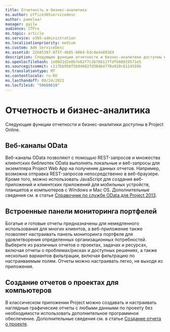 ```yaml
---
title: Отчетность и бизнес-аналитика
ms.author: office365servicedesc
author: pamelaar
manager: gailw
audience: ITPro
ms.topic: article
ms.service: o365-administration
ms.localizationpriority: medium
ms.custom: Adm_ServiceDesc
ms.assetid: 22e85387-8f5f-4b85-b064-b3c4eda8916d
description: Следующие функции отчетности и бизнес-аналитики доступны в Project Online.
ms.openlocfilehash: 1e08d1d2e8b7e82f7c3b78b127fdfb60019571e5
ms.sourcegitcommit: c117bb958f5b94682fd384b4770a920c6114559b
ms.translationtype: MT
ms.contentlocale: ru-RU
ms.lasthandoff: 09/24/2021
ms.locfileid: "59669618"
---
```

# <a name="reporting-and-business-intelligence"></a>Отчетность и бизнес-аналитика

Следующие функции отчетности и бизнес-аналитики доступны в Project Online.
  
## <a name="odata-feeds"></a>Веб-каналы OData

Веб-каналы OData позволяют с помощью REST-запросов и множества клиентских библиотек OData выполнять локальные и веб-запросы для экземпляра Project Web App на получение данных отчетов. Например, возможна отправка REST-запросов непосредственно в веб-браузере. Кроме того, можно использовать JavaScript для создания веб-приложений и клиентских приложений для мобильных устройств, планшетов и компьютеров с Windows и Mac OS. Дополнительные сведения см. в статье [Справочник по службе OData для Project 2013](/previous-versions/office/project-odata/jj163015(v=office.15)).
  
## <a name="out-of-the-box-portfolio-dashboards"></a>Встроенные панели мониторинга портфелей

Богатые и готовые отчеты предназначены для немедленного использования для многих клиентов, а веб-приложение также позволяет настраивать панель мониторинга портфеля для удовлетворения определенных организационных потребностей. Выберите из различных отчетов о проектах, задачах и ресурсах, включая отчеты о проблемах/рисках и доступных решениях, а также несколько вариантов фильтрации, включая фильтрацию по настраиваемым полям. Отчеты можно настраивать легко, не выходя из приложения. 
  
## <a name="project-desktop-reporting"></a>Создание отчетов о проектах для компьютеров

В классическом приложении Project можно создавать и настраивать наглядные графические отчеты с любыми данными по проекту без необходимости использовать дополнительное программное обеспечение. Дополнительные сведения см. в статье [Создание отчета о проекте](https://go.microsoft.com/fwlink/?LinkID=823657&amp;clcid=0x409).

